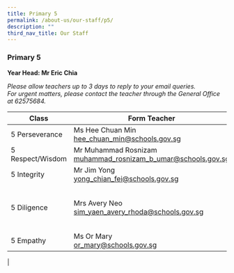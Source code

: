 ```yaml
---
title: Primary 5
permalink: /about-us/our-staff/p5/
description: ""
third_nav_title: Our Staff
---
```

### **Primary 5**
**Year Head: Mr Eric Chia**

_Please allow teachers up to 3 days to reply to your email queries._   
_For urgent matters, please contact the teacher through the General Office at 62575684._

| Class | Form Teacher | Co-Form Teacher |
|---|---|---|
| 5 Perseverance | Ms Hee Chuan Min<br>[hee\_chuan\_min@schools.gov.sg](mailto:hee_chuan_min@schools.gov.sg) | Mrs Esther Lee<br>[Esther\_LEE@schools.gov.sg](mailto:Esther_LEE@schools.gov.sg) |
| 5 Respect/Wisdom | Mr Muhammad Rosnizam <br>[muhammad\_rosnizam\_b\_umar@schools.gov.sg](mailto:muhammad_rosnizam_b_umar@schools.gov.sg) | Mdm Loy Su Ann<br>[loy\_su\_ann@schools.gov.sg](mailto:loy_su_ann@schools.gov.sg) |
| 5 Integrity | Mr Jim Yong<br>[yong\_chian\_fei@schools.gov.sg](mailto:yong_chian_fei@schools.gov.sg) | Ms Athena Wee<br>[athena\_wee@schools.gov.sg](mailto:athena_wee@schools.gov.sg)|
| 5 Diligence | Mrs Avery Neo<br>[sim_yaen_avery_rhoda@schools.gov.sg](mailto:sim_yaen_avery_rhoda@schools.gov.sg) | Mrs Chan Khai Hong<br>[ho_wee_kung@schools.gov.sg](mailto:ho_wee_kung@schools.gov.sg)<br><br>Miss Poh Mei Cheng<br>[poh_mei_cheng@schools.gov.sg](mailto:poh_mei_cheng@schools.gov.sg) |
| 5 Empathy | Ms Or Mary<br>[or_mary@schools.gov.sg](mailto:or_mary@schools.gov.sg) | Mdm Loy Su Ann<br>[loy_su_ann@schools.gov.sg](mailto:loy_su_ann@schools.gov.sg) |
|